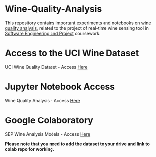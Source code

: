 # Wine-Quality-Analysis
This repository contains important experiments and notebooks on [wine quality analysis](http://rstudio-pubs-static.s3.amazonaws.com/24803_abbae17a5e154b259f6f9225da6dade0.html), related to the project of real-time wine sensing tool in [Software Engineering and Project](https://www.adelaide.edu.au/course-outlines/003675/1/sem-2/) coursework.  

# Access to the UCI Wine Dataset  
UCI Wine Quality Dataset - Access [Here](https://github.com/Vanditg/Wine-Quality-Analysis-/blob/master/Dataset/UCI_WineQuality.csv)  

# Jupyter Notebook Access  
Wine Quality Analysis - Access [Here](https://github.com/Vanditg/Wine-Quality-Analysis-/blob/master/Wine_Quality_Analysis.ipynb)  

# Google Colaboratory  
SEP Wine Analysis Models - Access [Here](https://colab.research.google.com/drive/1lAA_LPsGeUs9lIDYfn64DOLl0jItYjzp?usp=sharing)  

**Please note that you need to add the dataset to your drive and link to colab repo for working.**  